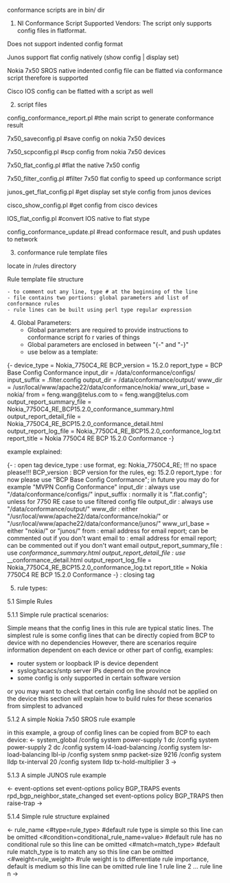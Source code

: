 conformance scripts are in bin/ dir

1. NI Conformance Script Supported Vendors:
 The script only supports config files in flatformat. 

 Does not support indented config format  

 Junos support flat config natively (show config | display set) 

 Nokia 7x50 SROS native indented config file can be flatted via conformance script therefore is supported 

 Cisco IOS config can be flatted with a script as well

2. script files

  config_conformance_report.pl     #the main script to generate conformance result

  7x50_saveconfig.pl               #save config on nokia 7x50 devices

  7x50_scpconfig.pl                #scp config from nokia 7x50 devices

  7x50_flat_config.pl              #flat the native 7x50 config

  7x50_filter_config.pl            #filter 7x50 flat config to speed up conformance script

  junos_get_flat_config.pl         #get display set style config from junos devices

  cisco_show_config.pl             #get config from cisco devices
 
  IOS_flat_config.pl               #convert IOS native to flat stype

  config_conformance_update.pl     #read conformace result, and push updates to network

3. conformance rule template files

  locate in /rules directory

  Rule template file structure
   
    - to comment out any line, type # at the beginning of the line 
    - file contains two portions: global parameters and list of conformance rules
    - rule lines can be built using perl type regular expression 

4.  Global Parameters:
    - Global parameters are required to provide instructions to conformance script fo
r varies of things
    - Global parameters are enclosed in between "{-" and "-}"
    - use below as a template:

{-
device_type = Nokia_7750C4_RE
BCP_version = 15.2.0
report_type = BCP Base Config Conformance
input_dir = /data/conformance/configs/
input_suffix = .filter.config
output_dir = /data/conformance/output/
www_dir =  /usr/local/www/apache22/data/conformance/nokia/
www_url_base = nokia/
from = feng.wang\@telus.com
to = feng.wang\@telus.com
output_report_summary_file = Nokia_7750C4_RE_BCP15.2.0_conformance_summary.html
output_report_detail_file = Nokia_7750C4_RE_BCP15.2.0_conformance_detail.html
output_report_log_file = Nokia_7750C4_RE_BCP15.2.0_conformance_log.txt
report_title = Nokia 7750C4 RE BCP 15.2.0 Conformance
-}

  example explained: 

 {- : open tag 
 device_type : use <Vendor>_<Chassis>_<Device Role> format, eg: Nokia_7750C4_RE;  !!! no space please!!! 
 BCP_version : BCP version for the rules, eg: 15.2.0 
 report_type : for now please use "BCP Base Config Conformance"; in future you may do for example "MVPN Config Conformance" 
 input_dir : always use "/data/conformance/configs/" 
 input_suffix : normally it is ".flat.config"; unless for 7750 RE case to use filtered config file 
 output_dir : always use "/data/conformance/output/" 
 www_dir : either "/usr/local/www/apache22/data/conformance/nokia/" or "/usr/local/www/apache22/data/conformance/junos/" 
 www_url_base = either "nokia/" or "junos/" 
 from : email address for email report; can be commented out if you don't want email 
 to : email address for email report; can be commented out if you don't want email 
 output_report_summary_file : use <vendor>_<chassis>_<device role>_<BCPversion>_conformance_summary.html 
 output_report_detail_file : use <vendor>_<chassis>_<device role>_<BCPversion>_conformance_detail.html 
 output_report_log_file = Nokia_7750C4_RE_BCP15.2.0_conformance_log.txt 
 report_title = Nokia 7750C4 RE BCP 15.2.0 Conformance 
 -} : closing tag 


5. rule types:

5.1 Simple Rules

5.1.1 Simple rule practical scenarios:

 Simple means that the config lines in this rule are typical static lines. 
 The simplest rule is some config lines that can be directly copied from BCP to device with no dependencies 
 However, there are scenarios require information dependent on each device or other part of config, examples:
  -  router system or loopback IP is device dependent 
  - syslog/tacacs/sntp server IPs depend on the province 
  - some config is only supported in certain software version 

 or you may want to check that certain config line should not be applied on the device 
 this section will explain how to build rules for these scenarios from simplest to advanced 
   
5.1.2 A simple Nokia 7x50 SROS rule example

in this example, a group of config lines can be copied from BCP to each device: 
<- system_global
/config system power-supply 1 dc
/config system power-supply 2 dc
/config system l4-load-balancing
/config system lsr-load-balancing lbl-ip
/config system snmp packet-size 9216
/config system lldp tx-interval 20
/config system lldp tx-hold-multiplier 3
->

5.1.3 A simple JUNOS rule example

<- event-options
set event-options policy BGP_TRAPS events rpd_bgp_neighbor_state_changed
set event-options policy BGP_TRAPS then raise-trap
->

5.1.4 Simple rule structure explained

<- rule_name
<#type=rule_type>                 #default rule type is simple so this line can be omitted
<#condition=conditional_rule_name=value>     #default rule has no conditional rule so this line can be omitted
<#match=match_type>               #default rule match_type is to match any so this line can be omitted
<#weight=rule_weight>             #rule weight is to differentiate rule importance, default is medium so this line can be omitted
rule line 1
rule line 2
...
rule line n
->


  
